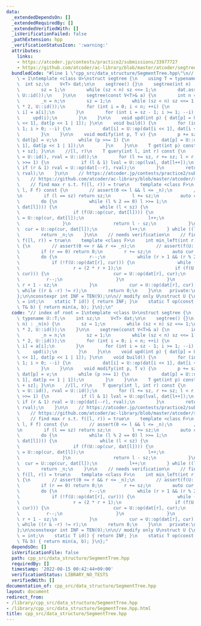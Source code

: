 ```yaml
---
data:
  _extendedDependsOn: []
  _extendedRequiredBy: []
  _extendedVerifiedWith: []
  _isVerificationFailed: false
  _pathExtension: hpp
  _verificationStatusIcon: ':warning:'
  attributes:
    links:
    - https://atcoder.jp/contests/practice2/submissions/33977727
    - https://github.com/atcoder/ac-library/blob/master/atcoder/segtree.hpp
  bundledCode: "#line 1 \"cpp_src/data_structure/SegmentTree.hpp\"\n// index of root\
    \ = 1\ntemplate <class U>\nstruct segtree {\n    using T = typename U::T;\n  \
    \  int sz;\n    V<T> dat;\n\n    segtree() {}\n    segtree(int n) : _n(n) {\n\
    \        sz = 1;\n        while (sz < n) sz <<= 1;\n        dat.assign(sz * 2,\
    \ U::id());\n    }\n\n    segtree(const V<T>& a) {\n        int n = a.size();\n\
    \        _n = n;\n        sz = 1;\n        while (sz < n) sz <<= 1;\n        dat.assign(sz\
    \ * 2, U::id());\n        for (int i = 0; i < n; ++i) {\n            dat[sz +\
    \ i] = a[i];\n        }\n        for (int i = sz - 1; i >= 1; --i) {\n       \
    \     upd(i);\n        }\n    }\n\n    void upd(int p) { dat[p] = U::op(dat[p\
    \ << 1], dat[p << 1 | 1]); }\n\n    void build() {\n        for (int i = sz -\
    \ 1; i > 0; --i) {\n            dat[i] = U::op(dat[i << 1], dat[i << 1 | 1]);\n\
    \        }\n    }\n\n    void modify(int p, T v) {\n        p += sz;\n       \
    \ dat[p] = v;\n        while (p >>= 1) {\n            dat[p] = U::op(dat[p <<\
    \ 1], dat[p << 1 | 1]);\n        }\n    }\n\n    T get(int p) const { return dat[p\
    \ + sz]; }\n\n    //[l, r)\n    T query(int l, int r) const {\n        T lval\
    \ = U::id(), rval = U::id();\n        for (l += sz, r += sz; l < r; l >>= 1, r\
    \ >>= 1) {\n            if (l & 1) lval = U::op(lval, dat[l++]);\n           \
    \ if (r & 1) rval = U::op(dat[--r], rval);\n        }\n        return U::op(lval,\
    \ rval);\n    }\n\n    // https://atcoder.jp/contests/practice2/submissions/33977727\n\
    \    // https://github.com/atcoder/ac-library/blob/master/atcoder/segtree.hpp\n\
    \    // find max r s.t. f([l, r)) = true\n    template <class F>\n    int max_right(int\
    \ l, F f) const {\n        // assert(0 <= l && l <= _n);\n        // assert(f(U::id()));\n\
    \n        if (l == sz) return sz;\n        l += sz;\n        auto cur = U::id();\n\
    \        do {\n            while (l % 2 == 0) l >>= 1;\n            if (!f(U::op(cur,\
    \ dat[l]))) {\n                while (l < sz) {\n                    l = l * 2;\n\
    \                    if (f(U::op(cur, dat[l]))) {\n                        cur\
    \ = U::op(cur, dat[l]);\n                        l++;\n                    }\n\
    \                }\n                return l - sz;\n            }\n          \
    \  cur = U::op(cur, dat[l]);\n            l++;\n        } while ((l & -l) != l);\n\
    \        return _n;\n    }\n\n    // needs verification\n    // find min l s.t.\
    \ f([l, r)) = true\n    template <class F>\n    int min_left(int r, F f) const\
    \ {\n        // assert(0 <= r && r <= _n);\n        // assert(f(U::id()));\n\n\
    \        if (r == 0) return 0;\n        r += sz;\n        auto cur = U::id();\n\
    \        do {\n            r--;\n            while (r > 1 && (r % 2)) r >>= 1;\n\
    \            if (!f(U::op(dat[r], cur))) {\n                while (r < sz) {\n\
    \                    r = (2 * r + 1);\n                    if (f(U::op(dat[r],\
    \ cur))) {\n                        cur = U::op(dat[r], cur);\n              \
    \          r--;\n                    }\n                }\n                return\
    \ r + 1 - sz;\n            }\n            cur = U::op(dat[r], cur);\n        }\
    \ while ((r & -r) != r);\n        return 0;\n    }\n\n   private:\n    int _n;\n\
    };\n\nconstexpr int INF = TEN(9);\n\n// modify only U\nstruct U {\n    using T\
    \ = int;\n    static T id() { return INF; }\n    static T op(const T& a, const\
    \ T& b) { return min(a, b); }\n};\n"
  code: "// index of root = 1\ntemplate <class U>\nstruct segtree {\n    using T =\
    \ typename U::T;\n    int sz;\n    V<T> dat;\n\n    segtree() {}\n    segtree(int\
    \ n) : _n(n) {\n        sz = 1;\n        while (sz < n) sz <<= 1;\n        dat.assign(sz\
    \ * 2, U::id());\n    }\n\n    segtree(const V<T>& a) {\n        int n = a.size();\n\
    \        _n = n;\n        sz = 1;\n        while (sz < n) sz <<= 1;\n        dat.assign(sz\
    \ * 2, U::id());\n        for (int i = 0; i < n; ++i) {\n            dat[sz +\
    \ i] = a[i];\n        }\n        for (int i = sz - 1; i >= 1; --i) {\n       \
    \     upd(i);\n        }\n    }\n\n    void upd(int p) { dat[p] = U::op(dat[p\
    \ << 1], dat[p << 1 | 1]); }\n\n    void build() {\n        for (int i = sz -\
    \ 1; i > 0; --i) {\n            dat[i] = U::op(dat[i << 1], dat[i << 1 | 1]);\n\
    \        }\n    }\n\n    void modify(int p, T v) {\n        p += sz;\n       \
    \ dat[p] = v;\n        while (p >>= 1) {\n            dat[p] = U::op(dat[p <<\
    \ 1], dat[p << 1 | 1]);\n        }\n    }\n\n    T get(int p) const { return dat[p\
    \ + sz]; }\n\n    //[l, r)\n    T query(int l, int r) const {\n        T lval\
    \ = U::id(), rval = U::id();\n        for (l += sz, r += sz; l < r; l >>= 1, r\
    \ >>= 1) {\n            if (l & 1) lval = U::op(lval, dat[l++]);\n           \
    \ if (r & 1) rval = U::op(dat[--r], rval);\n        }\n        return U::op(lval,\
    \ rval);\n    }\n\n    // https://atcoder.jp/contests/practice2/submissions/33977727\n\
    \    // https://github.com/atcoder/ac-library/blob/master/atcoder/segtree.hpp\n\
    \    // find max r s.t. f([l, r)) = true\n    template <class F>\n    int max_right(int\
    \ l, F f) const {\n        // assert(0 <= l && l <= _n);\n        // assert(f(U::id()));\n\
    \n        if (l == sz) return sz;\n        l += sz;\n        auto cur = U::id();\n\
    \        do {\n            while (l % 2 == 0) l >>= 1;\n            if (!f(U::op(cur,\
    \ dat[l]))) {\n                while (l < sz) {\n                    l = l * 2;\n\
    \                    if (f(U::op(cur, dat[l]))) {\n                        cur\
    \ = U::op(cur, dat[l]);\n                        l++;\n                    }\n\
    \                }\n                return l - sz;\n            }\n          \
    \  cur = U::op(cur, dat[l]);\n            l++;\n        } while ((l & -l) != l);\n\
    \        return _n;\n    }\n\n    // needs verification\n    // find min l s.t.\
    \ f([l, r)) = true\n    template <class F>\n    int min_left(int r, F f) const\
    \ {\n        // assert(0 <= r && r <= _n);\n        // assert(f(U::id()));\n\n\
    \        if (r == 0) return 0;\n        r += sz;\n        auto cur = U::id();\n\
    \        do {\n            r--;\n            while (r > 1 && (r % 2)) r >>= 1;\n\
    \            if (!f(U::op(dat[r], cur))) {\n                while (r < sz) {\n\
    \                    r = (2 * r + 1);\n                    if (f(U::op(dat[r],\
    \ cur))) {\n                        cur = U::op(dat[r], cur);\n              \
    \          r--;\n                    }\n                }\n                return\
    \ r + 1 - sz;\n            }\n            cur = U::op(dat[r], cur);\n        }\
    \ while ((r & -r) != r);\n        return 0;\n    }\n\n   private:\n    int _n;\n\
    };\n\nconstexpr int INF = TEN(9);\n\n// modify only U\nstruct U {\n    using T\
    \ = int;\n    static T id() { return INF; }\n    static T op(const T& a, const\
    \ T& b) { return min(a, b); }\n};"
  dependsOn: []
  isVerificationFile: false
  path: cpp_src/data_structure/SegmentTree.hpp
  requiredBy: []
  timestamp: '2022-08-15 00:42:44+09:00'
  verificationStatus: LIBRARY_NO_TESTS
  verifiedWith: []
documentation_of: cpp_src/data_structure/SegmentTree.hpp
layout: document
redirect_from:
- /library/cpp_src/data_structure/SegmentTree.hpp
- /library/cpp_src/data_structure/SegmentTree.hpp.html
title: cpp_src/data_structure/SegmentTree.hpp
---
```


